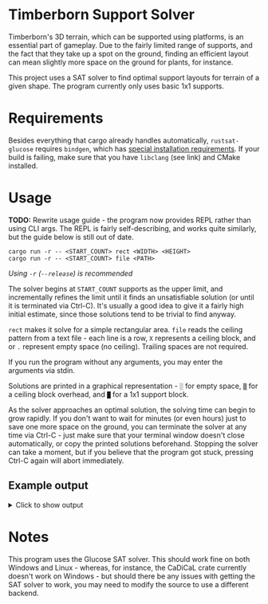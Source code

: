 # Timberborn Support Solver

Timberborn's 3D terrain, which can be supported using platforms, is an essential part of gameplay. Due to the fairly limited range of supports, and the fact that they take up a spot on the ground, finding an efficient layout can mean slightly more space on the ground for plants, for instance.

This project uses a SAT solver to find optimal support layouts for terrain of a given shape. The program currently only uses basic 1x1 supports.

# Requirements

Besides everything that cargo already handles automatically, `rustsat-glucose` requires `bindgen`, which has [special installation requirements][bindgen-install]. If your build is failing, make sure that you have `libclang` (see link) and CMake installed.

[bindgen-install]: https://rust-lang.github.io/rust-bindgen/requirements.html

# Usage

**TODO:** Rewrite usage guide - the program now provides REPL rather than using CLI args. The REPL is fairly self-describing, and works quite similarly, but the guide below is still out of date.

```
cargo run -r -- <START_COUNT> rect <WIDTH> <HEIGHT>
cargo run -r -- <START_COUNT> file <PATH>
```
_Using `-r` (`--release`) is recommended_

The solver begins at `START_COUNT` supports as the upper limit, and incrementally refines the limit until it finds an unsatisfiable solution (or until it is terminated via Ctrl-C). It's usually a good idea to give it a fairly high initial estimate, since those solutions tend to be trivial to find anyway.

`rect` makes it solve for a simple rectangular area. `file` reads the ceiling pattern from a text file - each line is a row, `X` represents a ceiling block, and ` ` or `.` represent empty space (no ceiling). Trailing spaces are not required.

If you run the program without any arguments, you may enter the arguments via stdin.

Solutions are printed in a graphical representation - `░` for empty space, `▒` for a ceiling block overhead, and `█` for a 1x1 support block.

As the solver approaches an optimal solution, the solving time can begin to grow rapidly. If you don't want to wait for minutes (or even hours) just to save one more space on the ground, you can terminate the solver at any time via Ctrl-C - just make sure that your terminal window doesn't close automatically, or copy the printed solutions beforehand. Stopping the solver can take a moment, but if you believe that the program got stuck, pressing Ctrl-C again will abort immediately.

## Example output

<details>

<summary>Click to show output</summary>

```
cargo run -r -- 30 file test.txt
```

```
Opening file [...]/test.txt
Solving for n <= 30...
Solution: (18 marked)
▒  ▒  ░  ░  ░  ░  ░  ░  ░  ░  ░  ░  ░  ░  ░  ░  ░  ░  ░  ░  ░  
▒  ▒  ▒  ▒  ░  ░  ░  ░  ░  ░  ░  ░  ░  ░  ░  ░  ░  ░  ░  ░  ░  
▒  █  ▒  ▒  ▒  ▒  ░  ░  ░  ░  ░  ░  ░  ░  ░  ░  ░  ░  ░  ░  ░  
▒  ▒  ▒  ▒  ▒  ▒  █  ▒  ▒  ▒  ▒  ░  ░  ░  ░  ░  ░  ░  ░  ░  ░  
▒  ▒  ▒  ▒  ▒  ▒  ▒  ▒  ▒  ▒  ▒  ▒  ▒  ▒  ▒  ▒  ░  ░  ░  ░  ░  
▒  █  ▒  ▒  ▒  ▒  ▒  ▒  ▒  ▒  █  ▒  ▒  ▒  ▒  ▒  ░  ░  ░  ░  ░  
▒  ▒  ▒  ▒  ▒  ▒  ▒  ▒  ▒  ▒  ▒  ▒  ▒  ▒  █  ▒  ▒  ░  ░  ░  ░  
▒  ▒  ▒  ▒  ▒  ▒  ▒  ▒  ▒  ▒  ▒  ▒  ▒  ▒  ▒  ▒  ▒  ▒  ░  ░  ░  
▒  ▒  █  ▒  ▒  ▒  █  ▒  ▒  ▒  ▒  ▒  ▒  ▒  ▒  ▒  ▒  ▒  ░  ░  ░  
▒  ▒  ▒  ▒  █  ▒  ▒  ▒  ▒  ▒  ▒  ▒  ▒  ▒  ▒  ▒  ▒  ▒  ▒  ░  ░  
▒  ▒  ▒  ▒  ▒  ▒  ▒  ▒  ▒  ▒  ▒  █  ▒  ▒  ▒  ▒  ▒  █  ▒  ░  ░  
▒  ▒  ▒  ▒  ▒  ▒  ▒  ▒  ▒  ▒  ▒  ▒  ▒  ▒  ▒  ▒  ▒  ▒  ▒  ░  ░
▒  █  ▒  ▒  ▒  ▒  ▒  ▒  ▒  ▒  ▒  ▒  ▒  █  ▒  ▒  ▒  ▒  ▒  ▒  ░
▒  █  ▒  ▒  ▒  ▒  ▒  ▒  █  ▒  ▒  ▒  ▒  ▒  ▒  ▒  ▒  ▒  ▒  ▒  ░
▒  ▒  ▒  ▒  █  ▒  ▒  ▒  ▒  █  ▒  ░  ░  ░  ▒  █  ▒  ▒  ▒  █  ░
▒  ▒  ▒  ▒  ▒  ▒  ▒  ▒  ▒  ▒  ▒  ░  ░  ░  ▒  ▒  ▒  ▒  ▒  ▒  ▒
Solving for n <= 17...
Solution: (17 marked)
▒  ▒  ░  ░  ░  ░  ░  ░  ░  ░  ░  ░  ░  ░  ░  ░  ░  ░  ░  ░  ░
▒  ▒  ▒  ▒  ░  ░  ░  ░  ░  ░  ░  ░  ░  ░  ░  ░  ░  ░  ░  ░  ░
▒  █  ▒  ▒  ▒  ▒  ░  ░  ░  ░  ░  ░  ░  ░  ░  ░  ░  ░  ░  ░  ░
▒  ▒  ▒  ▒  ▒  ▒  █  ▒  ▒  ▒  ▒  ░  ░  ░  ░  ░  ░  ░  ░  ░  ░
▒  ▒  ▒  ▒  ▒  ▒  ▒  ▒  ▒  ▒  ▒  ▒  ▒  ▒  ▒  ▒  ░  ░  ░  ░  ░
▒  █  ▒  ▒  ▒  ▒  ▒  ▒  ▒  ▒  █  ▒  ▒  ▒  ▒  ▒  ░  ░  ░  ░  ░
▒  ▒  ▒  ▒  ▒  ▒  ▒  ▒  ▒  ▒  ▒  ▒  ▒  ▒  █  ▒  ▒  ░  ░  ░  ░
▒  ▒  ▒  ▒  ▒  ▒  ▒  ▒  ▒  ▒  ▒  ▒  ▒  ▒  ▒  ▒  ▒  ▒  ░  ░  ░
▒  ▒  █  ▒  ▒  ▒  █  ▒  ▒  ▒  ▒  ▒  ▒  ▒  ▒  ▒  ▒  ▒  ░  ░  ░
▒  ▒  ▒  ▒  █  ▒  ▒  ▒  ▒  ▒  ▒  ▒  ▒  ▒  ▒  ▒  ▒  ▒  ▒  ░  ░
▒  ▒  ▒  ▒  ▒  ▒  ▒  ▒  ▒  ▒  ▒  █  ▒  ▒  ▒  ▒  ▒  █  ▒  ░  ░
▒  ▒  ▒  ▒  ▒  ▒  ▒  ▒  ▒  ▒  ▒  ▒  ▒  ▒  ▒  ▒  ▒  ▒  ▒  ░  ░
▒  ▒  ▒  ▒  ▒  ▒  ▒  ▒  ▒  ▒  ▒  ▒  ▒  ▒  ▒  ▒  ▒  ▒  ▒  ▒  ░
█  ▒  ▒  ▒  ▒  ▒  █  ▒  █  ▒  ▒  ▒  ▒  ▒  ▒  ▒  ▒  ▒  ▒  ▒  ░
▒  ▒  ▒  █  ▒  ▒  ▒  ▒  ▒  █  ▒  ░  ░  ░  █  ▒  ▒  ▒  ▒  █  ░
▒  ▒  ▒  ▒  ▒  ▒  ▒  ▒  ▒  ▒  ▒  ░  ░  ░  ▒  ▒  ▒  ▒  ▒  ▒  ▒
Solving for n <= 16...
Solution: (16 marked)
▒  ▒  ░  ░  ░  ░  ░  ░  ░  ░  ░  ░  ░  ░  ░  ░  ░  ░  ░  ░  ░
▒  ▒  ▒  ▒  ░  ░  ░  ░  ░  ░  ░  ░  ░  ░  ░  ░  ░  ░  ░  ░  ░
▒  █  ▒  ▒  ▒  ▒  ░  ░  ░  ░  ░  ░  ░  ░  ░  ░  ░  ░  ░  ░  ░
▒  ▒  ▒  ▒  ▒  ▒  █  ▒  ▒  ▒  ▒  ░  ░  ░  ░  ░  ░  ░  ░  ░  ░
▒  ▒  ▒  ▒  ▒  ▒  ▒  ▒  ▒  ▒  ▒  ▒  ▒  ▒  ▒  ▒  ░  ░  ░  ░  ░
▒  █  ▒  ▒  ▒  ▒  ▒  ▒  ▒  ▒  █  ▒  ▒  ▒  ▒  ▒  ░  ░  ░  ░  ░
▒  ▒  ▒  ▒  ▒  ▒  ▒  ▒  ▒  ▒  ▒  ▒  ▒  ▒  █  ▒  ▒  ░  ░  ░  ░
▒  ▒  ▒  ▒  ▒  ▒  ▒  ▒  ▒  ▒  ▒  ▒  ▒  ▒  ▒  ▒  ▒  ▒  ░  ░  ░
▒  ▒  █  ▒  ▒  ▒  █  ▒  ▒  ▒  ▒  ▒  ▒  ▒  ▒  ▒  ▒  ▒  ░  ░  ░
▒  ▒  ▒  ▒  █  ▒  ▒  ▒  ▒  ▒  ▒  ▒  ▒  ▒  ▒  ▒  ▒  ▒  ▒  ░  ░
▒  ▒  ▒  ▒  ▒  ▒  ▒  ▒  ▒  ▒  ▒  █  ▒  ▒  ▒  ▒  ▒  █  ▒  ░  ░
▒  ▒  ▒  ▒  ▒  ▒  ▒  ▒  ▒  ▒  ▒  ▒  ▒  ▒  ▒  ▒  ▒  ▒  ▒  ░  ░
▒  ▒  ▒  ▒  ▒  ▒  ▒  ▒  ▒  ▒  ▒  ▒  ▒  ▒  ▒  ▒  ▒  ▒  ▒  ▒  ░
█  ▒  ▒  ▒  ▒  ▒  ▒  ▒  █  ▒  ▒  ▒  ▒  ▒  ▒  ▒  ▒  ▒  ▒  ▒  ░
▒  ▒  ▒  ▒  █  ▒  ▒  ▒  ▒  █  ▒  ░  ░  ░  █  ▒  ▒  ▒  ▒  █  ░
▒  ▒  ▒  ▒  ▒  ▒  ▒  ▒  ▒  ▒  ▒  ░  ░  ░  ▒  ▒  ▒  ▒  ▒  ▒  ▒
Solving for n <= 15...
Solution: (15 marked)
▒  ▒  ░  ░  ░  ░  ░  ░  ░  ░  ░  ░  ░  ░  ░  ░  ░  ░  ░  ░  ░
▒  █  ▒  ▒  ░  ░  ░  ░  ░  ░  ░  ░  ░  ░  ░  ░  ░  ░  ░  ░  ░
▒  ▒  ▒  ▒  ▒  ▒  ░  ░  ░  ░  ░  ░  ░  ░  ░  ░  ░  ░  ░  ░  ░
▒  ▒  ▒  ▒  ▒  ▒  █  ▒  ▒  ▒  ▒  ░  ░  ░  ░  ░  ░  ░  ░  ░  ░
▒  ▒  ▒  ▒  ▒  ▒  ▒  ▒  ▒  ▒  ▒  ▒  ▒  ▒  ▒  ▒  ░  ░  ░  ░  ░
▒  █  ▒  ▒  ▒  ▒  ▒  ▒  ▒  ▒  █  ▒  ▒  ▒  ▒  ▒  ░  ░  ░  ░  ░
▒  ▒  ▒  ▒  ▒  ▒  ▒  ▒  ▒  ▒  ▒  ▒  ▒  ▒  █  ▒  ▒  ░  ░  ░  ░
▒  ▒  ▒  ▒  ▒  ▒  ▒  ▒  ▒  ▒  ▒  ▒  ▒  ▒  ▒  ▒  ▒  ▒  ░  ░  ░
▒  ▒  ▒  █  ▒  ▒  █  ▒  ▒  ▒  ▒  ▒  ▒  ▒  ▒  ▒  ▒  ▒  ░  ░  ░
▒  ▒  ▒  ▒  ▒  ▒  ▒  ▒  ▒  ▒  ▒  ▒  ▒  ▒  ▒  ▒  ▒  ▒  ▒  ░  ░
▒  ▒  ▒  ▒  ▒  ▒  ▒  ▒  ▒  ▒  ▒  █  ▒  ▒  ▒  ▒  ▒  █  ▒  ░  ░
▒  ▒  ▒  ▒  ▒  ▒  ▒  ▒  ▒  ▒  ▒  ▒  ▒  ▒  ▒  ▒  ▒  ▒  ▒  ░  ░
█  ▒  ▒  ▒  ▒  ▒  █  ▒  ▒  ▒  ▒  ▒  ▒  ▒  ▒  ▒  ▒  ▒  ▒  ▒  ░
▒  ▒  ▒  ▒  ▒  ▒  ▒  ▒  ▒  ▒  ▒  ▒  ▒  ▒  ▒  ▒  ▒  ▒  ▒  ▒  ░
▒  ▒  ▒  ▒  ▒  ▒  ▒  ▒  ▒  ▒  ▒  ░  ░  ░  █  ▒  ▒  ▒  ▒  █  ░
▒  ▒  ▒  ▒  █  ▒  ▒  ▒  ▒  █  ▒  ░  ░  ░  ▒  ▒  ▒  ▒  ▒  ▒  ▒
Solving for n <= 14...
[2025-07-05T04:10:48Z WARN  timberborn_support_solver] Stopping...
Interrupted!

Process finished with exit code 0
```

</details>

# Notes

This program uses the Glucose SAT solver. This should work fine on both Windows and Linux - whereas, for instance, the CaDiCaL crate currently doesn't work on Windows - but should there be any issues with getting the SAT solver to work, you may need to modify the source to use a different backend.
